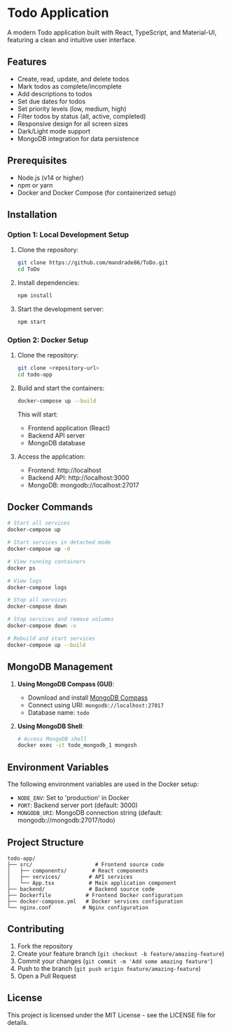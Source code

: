 # Todo Application

A modern Todo application built with React, TypeScript, and Material-UI, featuring a clean and intuitive user interface.

## Features

- Create, read, update, and delete todos
- Mark todos as complete/incomplete
- Add descriptions to todos
- Set due dates for todos
- Set priority levels (low, medium, high)
- Filter todos by status (all, active, completed)
- Responsive design for all screen sizes
- Dark/Light mode support
- MongoDB integration for data persistence

## Prerequisites

- Node.js (v14 or higher)
- npm or yarn
- Docker and Docker Compose (for containerized setup)

## Installation

### Option 1: Local Development Setup

1. Clone the repository:
   ```bash
   git clone https://github.com/mandrade86/ToDo.git
   cd ToDo
   ```

2. Install dependencies:
   ```bash
   npm install
   ```

3. Start the development server:
   ```bash
   npm start
   ```

### Option 2: Docker Setup

1. Clone the repository:
   ```bash
   git clone <repository-url>
   cd todo-app
   ```

2. Build and start the containers:
   ```bash
   docker-compose up --build
   ```

   This will start:
   - Frontend application (React)
   - Backend API server
   - MongoDB database

3. Access the application:
   - Frontend: http://localhost
   - Backend API: http://localhost:3000
   - MongoDB: mongodb://localhost:27017

## Docker Commands

```bash
# Start all services
docker-compose up

# Start services in detached mode
docker-compose up -d

# View running containers
docker ps

# View logs
docker-compose logs

# Stop all services
docker-compose down

# Stop services and remove volumes
docker-compose down -v

# Rebuild and start services
docker-compose up --build
```

## MongoDB Management

1. **Using MongoDB Compass (GUI)**:
   - Download and install [MongoDB Compass](https://www.mongodb.com/products/compass)
   - Connect using URI: `mongodb://localhost:27017`
   - Database name: `todo`

2. **Using MongoDB Shell**:
   ```bash
   # Access MongoDB shell
   docker exec -it todo_mongodb_1 mongosh
   ```

## Environment Variables

The following environment variables are used in the Docker setup:

- `NODE_ENV`: Set to 'production' in Docker
- `PORT`: Backend server port (default: 3000)
- `MONGODB_URI`: MongoDB connection string (default: mongodb://mongodb:27017/todo)

## Project Structure

```
todo-app/
├── src/                    # Frontend source code
│   ├── components/        # React components
│   ├── services/         # API services
│   └── App.tsx           # Main application component
├── backend/              # Backend source code
├── Dockerfile           # Frontend Docker configuration
├── docker-compose.yml   # Docker services configuration
└── nginx.conf          # Nginx configuration
```

## Contributing

1. Fork the repository
2. Create your feature branch (`git checkout -b feature/amazing-feature`)
3. Commit your changes (`git commit -m 'Add some amazing feature'`)
4. Push to the branch (`git push origin feature/amazing-feature`)
5. Open a Pull Request

## License

This project is licensed under the MIT License - see the LICENSE file for details.

